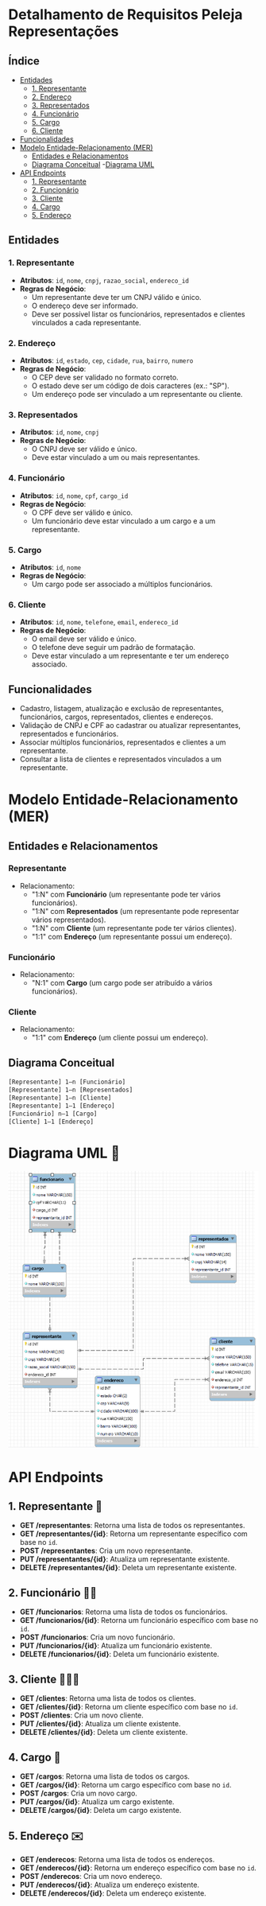 # Detalhamento de Requisitos Peleja Representações

## Índice
- [Entidades](#entidades)
  - [1. Representante](#1-representante)
  - [2. Endereço](#2-endereço)
  - [3. Representados](#3-representados)
  - [4. Funcionário](#4-funcionário)
  - [5. Cargo](#5-cargo)
  - [6. Cliente](#6-cliente)
- [Funcionalidades](#funcionalidades)
- [Modelo Entidade-Relacionamento (MER)](#modelo-entidade-relacionamento-mer)
  - [Entidades e Relacionamentos](#entidades-e-relacionamentos)
  - [Diagrama Conceitual](#diagrama-conceitual)
-[Diagrama UML](#diagrama-uml-🧾)
- [API Endpoints](#api-endpoints)
  - [1. Representante](#1-representante-🏣)
  - [2. Funcionário](#2-funcionário-🙍🏼)
  - [3. Cliente](#3-cliente-👩🏼‍🦰)
  - [4. Cargo](#4-cargo-🌟)
  - [5. Endereço](#5-endereço-✉️)

## Entidades

### 1. Representante
- **Atributos**: `id`, `nome`, `cnpj`, `razao_social`, `endereco_id`
- **Regras de Negócio**:
  - Um representante deve ter um CNPJ válido e único.
  - O endereço deve ser informado.
  - Deve ser possível listar os funcionários, representados e clientes vinculados a cada representante.

### 2. Endereço
- **Atributos**: `id`, `estado`, `cep`, `cidade`, `rua`, `bairro`, `numero`
- **Regras de Negócio**:
  - O CEP deve ser validado no formato correto.
  - O estado deve ser um código de dois caracteres (ex.: "SP").
  - Um endereço pode ser vinculado a um representante ou cliente.

### 3. Representados
- **Atributos**: `id`, `nome`, `cnpj`
- **Regras de Negócio**:
  - O CNPJ deve ser válido e único.
  - Deve estar vinculado a um ou mais representantes.

### 4. Funcionário
- **Atributos**: `id`, `nome`, `cpf`, `cargo_id`
- **Regras de Negócio**:
  - O CPF deve ser válido e único.
  - Um funcionário deve estar vinculado a um cargo e a um representante.

### 5. Cargo
- **Atributos**: `id`, `nome`
- **Regras de Negócio**:
  - Um cargo pode ser associado a múltiplos funcionários.

### 6. Cliente
- **Atributos**: `id`, `nome`, `telefone`, `email`, `endereco_id`
- **Regras de Negócio**:
  - O email deve ser válido e único.
  - O telefone deve seguir um padrão de formatação.
  - Deve estar vinculado a um representante e ter um endereço associado.

## Funcionalidades
- Cadastro, listagem, atualização e exclusão de representantes, funcionários, cargos, representados, clientes e endereços.
- Validação de CNPJ e CPF ao cadastrar ou atualizar representantes, representados e funcionários.
- Associar múltiplos funcionários, representados e clientes a um representante.
- Consultar a lista de clientes e representados vinculados a um representante.

# Modelo Entidade-Relacionamento (MER)

## Entidades e Relacionamentos

### Representante
- Relacionamento:
  - "1:N" com **Funcionário** (um representante pode ter vários funcionários).
  - "1:N" com **Representados** (um representante pode representar vários representados).
  - "1:N" com **Cliente** (um representante pode ter vários clientes).
  - "1:1" com **Endereço** (um representante possui um endereço).

### Funcionário
- Relacionamento:
  - "N:1" com **Cargo** (um cargo pode ser atribuído a vários funcionários).

### Cliente
- Relacionamento:
  - "1:1" com **Endereço** (um cliente possui um endereço).

## Diagrama Conceitual

```plaintext
[Representante] 1—n [Funcionário]
[Representante] 1—n [Representados]
[Representante] 1—n [Cliente]
[Representante] 1—1 [Endereço]
[Funcionário] n—1 [Cargo]
[Cliente] 1—1 [Endereço]
```
# Diagrama UML 🧾
![Diagrama](modelo-relacional.png)

# API Endpoints

## 1. Representante 🏣
- **GET /representantes**: Retorna uma lista de todos os representantes.
- **GET /representantes/{id}**: Retorna um representante específico com base no `id`.
- **POST /representantes**: Cria um novo representante.
- **PUT /representantes/{id}**: Atualiza um representante existente.
- **DELETE /representantes/{id}**: Deleta um representante existente.

## 2. Funcionário 🙍🏼
- **GET /funcionarios**: Retorna uma lista de todos os funcionários.
- **GET /funcionarios/{id}**: Retorna um funcionário específico com base no `id`.
- **POST /funcionarios**: Cria um novo funcionário.
- **PUT /funcionarios/{id}**: Atualiza um funcionário existente.
- **DELETE /funcionarios/{id}**: Deleta um funcionário existente.

## 3. Cliente 👩🏼‍🦰
- **GET /clientes**: Retorna uma lista de todos os clientes.
- **GET /clientes/{id}**: Retorna um cliente específico com base no `id`.
- **POST /clientes**: Cria um novo cliente.
- **PUT /clientes/{id}**: Atualiza um cliente existente.
- **DELETE /clientes/{id}**: Deleta um cliente existente.

## 4. Cargo 🌟
- **GET /cargos**: Retorna uma lista de todos os cargos.
- **GET /cargos/{id}**: Retorna um cargo específico com base no `id`.
- **POST /cargos**: Cria um novo cargo.
- **PUT /cargos/{id}**: Atualiza um cargo existente.
- **DELETE /cargos/{id}**: Deleta um cargo existente.

## 5. Endereço ✉️
- **GET /enderecos**: Retorna uma lista de todos os endereços.
- **GET /enderecos/{id}**: Retorna um endereço específico com base no `id`.
- **POST /enderecos**: Cria um novo endereço.
- **PUT /enderecos/{id}**: Atualiza um endereço existente.
- **DELETE /enderecos/{id}**: Deleta um endereço existente.


